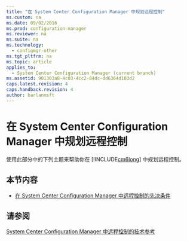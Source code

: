 ```yaml
---
title: "在 System Center Configuration Manager 中规划远程控制"
ms.custom: na
ms.date: 09/02/2016
ms.prod: configuration-manager
ms.reviewer: na
ms.suite: na
ms.technology: 
  - configmgr-other
ms.tgt_pltfrm: na
ms.topic: article
applies_to: 
  - System Center Configuration Manager (current branch)
ms.assetid: 901303a8-4c03-4cc2-84dc-dd6364d103d2
caps.latest.revision: 4
caps.handback.revision: 4
author: barlanmsft
---
```

# 在 System Center Configuration Manager 中规划远程控制
使用此部分中的下列主题来帮助你在 [!INCLUDE[cm6long](../LocTest/includes/cm6long_md.md)] 中规划远程控制。  
  
## 本节内容  
  
-   [在 System Center Configuration Manager 中远程控制的先决条件](../LocTest/Prerequisites-for-remote-control-in-System-Center-Configuration-Manager.md)  
  
## 请参阅  
 [System Center Configuration Manager 中远程控制的技术参考](../LocTest/Remote-control-technical-reference-for-System-Center-Configuration-Manager.md)